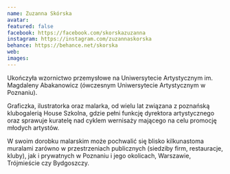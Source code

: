 ```yaml
---
name: Zuzanna Skórska 
avatar: 
featured: false
facebook: https://facebook.com/skorskazuzanna
instagram: https://instagram.com/zuzannaskorska
behance: https://behance.net/skorska
web:
images:
---
```

Ukończyła wzornictwo przemysłowe
na Uniwersytecie Artystycznym
im. Magdaleny Abakanowicz (ówczesnym
Uniwersytecie Artystycznym w Poznaniu).

Graficzka, ilustratorka oraz malarka,
od wielu lat związana z poznańską
klubogalerią House Szkolna,
gdzie pełni funkcję dyrektora artystycznego
oraz sprawuje kuratelę nad cyklem wernisaży
mającego na celu promocję młodych artystów. 
 
W swoim dorobku malarskim
może pochwalić się blisko kilkunastoma
muralami zarówno w przestrzeniach 
publicznych (siedziby firm, restauracje,
kluby), jak i prywatnych w Poznaniu
i jego okolicach, Warszawie, Trójmieście
czy Bydgoszczy.
